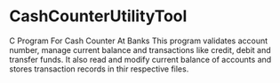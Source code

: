# CashCounterUtilityTool
C Program  For Cash Counter At Banks  This program validates account number, manage current balance and transactions like credit, debit and transfer funds. It also read and modify current balance of accounts and stores transaction records in thir respective files.
